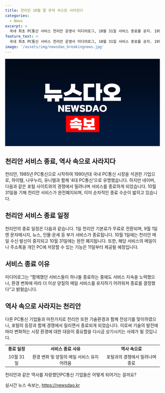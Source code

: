 ```yaml
---
title: 천리안 10월 말 추억 속으로 사라진다
categories:
  - News
excerpt: >
  국내 최초 PC통신 서비스 천리안 운영사 미디어로그, 10월 31일 서비스 종료를 공지. 1990년대부터 이어온 천리안은 10월 1일부터 단계적으로 부가서비스 및 메일 중지될 예정. 미디어로그는 환경 변화로 양질의 메일 서비스 유지 어려워져 결정이라 밝혔다. 4대 PC통신으로 알려진 하이텔, 나우누리, 유니텔에 이어 또 하나의 전설이 사라진다.
feature_text: >
  국내 최초 PC통신 서비스 천리안 운영사 미디어로그, 10월 31일 서비스 종료를 공지. 1990년대부터 이어온 천리안은 10월 1일부터 단계적으로 부가서비스 및 메일 중지될 예정. 미디어로그는 환경 변화로 양질의 메일 서비스 유지 어려워져 결정이라 밝혔다. 4대 PC통신으로 알려진 하이텔, 나우누리, 유니텔에 이어 또 하나의 전설이 사라진다.
image: '/assets/img/newsdao_breakingnews.jpg'
---
```


<p><img src="/assets/img/newsdao_breakingnews.jpg" alt="bookingtag 속보" /></p>

<h2>천리안 서비스 종료, 역사 속으로 사라지다</h2>

<p data-ke-size="size16">천리안, 1985년 PC통신으로 시작하여 1990년대 국내 PC통신 시장을 석권한 기업으로, 하이텔, 나우누리, 유니텔과 함께 ‘4대 PC통신’으로 유명했습니다. 하지만 네이버, 다음과 같은 포털 사이트와의 경쟁에서 밀려나며 서비스를 종료하게 되었습니다. 10월 31일을 기해 천리안 서비스가 완전폐지되며, 이미 순차적인 종료 수순이 밟히고 있습니다.</p>

<h2 data-ke-size="size26">천리안 서비스 종료 일정</h2>

<p data-ke-size="size16">천리안의 종료 일정은 다음과 같습니다. 1일 천리안 기본료가 무료로 전환되며, 9월 1일엔 문자메시지, 뉴스, 인물·운세 등 부가 서비스가 종료됩니다. 10월 1일에는 천리안 메일 수신·발신이 중지되고 10월 31일에는 완전 폐지됩니다. 또한, 해당 서비스의 메일이나 주소록을 개인 PC에 저장할 수 있는 기능은 11일부터 제공될 예정입니다.</p>

<h2 data-ke-size="size26">서비스 종료 이유</h2>

<p data-ke-size="size16">미디어로그는 “함께했던 서비스들이 하나둘 종료하는 중에도 서비스 지속을 노력했으나, 환경 변화에 따라 더 이상 양질의 메일 서비스를 유지하기 어려워져 종료를 결정했다”고 밝혔습니다.</p>

<h2 data-ke-size="size26">역사 속으로 사라지는 천리안</h2>

<p data-ke-size="size16">다른 PC통신 기업들과 마찬가지로 천리안 또한 기술환경과 함께 전성기를 맞이하였으나, 포털의 등장과 함께 경쟁에서 밀리면서 종료되게 되었습니다. 이로써 기술의 발전에 따라 변화하는 시장 환경에 대한 대응이 중요함을 다시금 상기시키는 사례가 될 것입니다.</p>

<table>
   <tbody>
      <tr>
         <td style="text-align: center; height: 17px;"><b>종료 일정</b></td>
         <td style="text-align: center; height: 17px;"><b>서비스 종료 사유</b></td>
         <td style="text-align: center; height: 17px;"><b>역사 속으로</b></td>
      </tr>
      <tr>
         <td style="text-align: center; height: 17px;">10월 31일</td>
         <td style="text-align: center; height: 17px;">환경 변화 및 양질의 메일 서비스 유지 어려움</td>
         <td style="text-align: center; height: 17px;">포털과의 경쟁에서 밀려나며 종료</td>
      </tr>
   </tbody>
</table>

<p data-ke-size="size16">천리안과 같은 역사를 자랑했던PC통신 기업들은 어떻게 되어가는 걸까요?</p>
실시간 뉴스 속보는, <a href="https://newsdao.kr" rel="dofollow">https://newsdao.kr</a>


